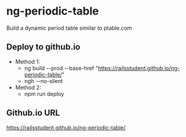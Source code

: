 # ng-periodic-table

Build a dynamic period table similar to ptable.com

## Deploy to github.io

* Method 1:
  * ng build --prod --base-href "https://railsstudent.github.io/ng-periodic-table/"
  * ngh --no-silent
* Method 2:
  * npm run deploy

## Github.io URL

https://railsstudent.github.io/ng-periodic-table/
